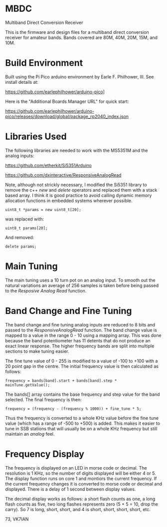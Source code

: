 # MBDC
Multiband Direct Conversion Receiver

This is the firmware and design files for a multiband direct conversion receiver for amateur bands. Bands covered are 80M, 40M, 20M, 15M, and 10M.

# Build Environment

Built using the Pi Pico arduino environment by Earle F. Philhower, III. See install details at:

https://github.com/earlephilhower/arduino-pico]


Here is the "Additional Boards Manager URL" for quick start:

https://github.com/earlephilhower/arduino-pico/releases/download/global/package_rp2040_index.json

# Libraries Used
The following libraries are needed to work with the MS5351M and the analog inputs:

https://github.com/etherkit/Si5351Arduino

https://github.com/dxinteractive/ResponsiveAnalogRead

Note, although not strickly necessary, I modified the Si5351 library to remove the c++ *new* and *delete* operators and replaced them with a stack based array. I think it is good practice to avoid calling dynamic memory allocation functions in embedded systems wherever possible.
```
uint8_t *params = new uint8_t[20];
```
was replaced with:
```
uint8_t params[20];
```
And removed:
```
delete params;
```

# Main Tuning
The main tuning uses a 10 turn pot on an analog input. To smooth out the natural variations an average of 256 samples is taken before being passed to the *Resposive Analog Read* function.


# Band Change and Fine Tuning
The band change and fine tuning analog inputs are reduced to 8 bits and passed to the *ResponsiveAnalogRead* function. The band change value is mapped to a value in the range 0 - 10 using a mapping array. This was done because the band potentiometer has 11 detents that do not produce an exact linear response. The higher frequency bands are split into multiple sections to make tuning easier. 

The fine tune value of 0 - 255 is modified to a value of -100 to +100 with a 20 point gap in the centre. The initial frequency value is then calculated as follows:
```
frequency = bands[band].start + bands[band].step * mainTune.getValue();
```
The bands[] array contains the base frequency and step value for the band selected. The final frequency is then:
```
frequency = (frequency - (frequency % 1000)) + fine_tune * 5;
```
Thus the frequency is converted to a whole KHz value before the fine tune value (which has a range of -500 to +500) is added. This makes it easier to tune in SSB stations that will usually be on a whole KHz frequency but still maintain an *analog* feel.

# Frequency Display
The frequency is displayed on an LED in morse code or decimal. The resolution is 1 KHz, so the number of digits displayed will be either 4 or 5. The display function runs on core 1 and montiors the current frequency. If the current frequency changes it is converted to morse code or decimal and displayed. There is a delay of 1 second between display values.

The decimal display works as follows: a short flash counts as one, a long flash counts as five, two long flashes represents zero (5 + 5 = 10, drop the carry). So 7 is long, short, short, and 4 is short, short, short, short, etc.

73, VK7IAN
